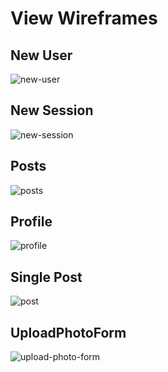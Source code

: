 # View Wireframes

## New User
![new-user]

## New Session
![new-session]

## Posts
![posts]

## Profile
![profile]

## Single Post
![post]

## UploadPhotoForm
![upload-photo-form]

[new-user]: ./wireframes/login.png
[new-session]: ./wireframes/sign_up.png
[posts]: ./wireframes/feed.jpg
[post]: ./wireframes/single_post.jpg
[upload-photo-form]: ./wireframes/upload_photo.jpg
[profile]: ./wireframes/profile.jpg
